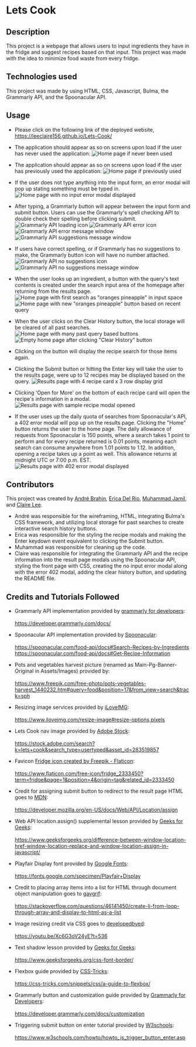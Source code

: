 # Lets Cook

## Description

This project is a webpage that allows users to input ingredients they have in the fridge and suggest recipes based on that input. This project was made with the idea to minimize food waste from every fridge.

## Technologies used

This project was made by using HTML, CSS, Javascript, Bulma, the Grammarly API, and the Spoonacular API.

## Usage

* Please click on the following link of the deployed website, https://leeclaire156.github.io/Lets-Cook/

* The application should appear as so on screens upon load if the user has never used the application:
![Home page if never been used](./Assets/Images/Usage-Screenshots/Home-Page-Clean.PNG)

* The application should appear as so on screens upon load if the user has previously used the application:
![Home page if previously used](./Assets/Images/Usage-Screenshots/Home-Page-Used.PNG) 

* If the user does not type anything into the input form, an error modal will pop up stating something must be typed in.
![Home page with no input error modal displayed](./Assets/Images/Usage-Screenshots/Home-Page-No-Input.PNG)

* After typing, a Grammarly button will appear between the input form and submit button. Users can use the Grammarly's spell checking API to double check their spelling before clicking submit.
![Grammarly API loading icon](./Assets/Images/Usage-Screenshots/Home-Page-Grammarly-Loading.PNG)
![Grammarly API error icon](./Assets/Images/Usage-Screenshots/Home-Page-Grammarly-Error-Icon.PNG)
![Grammarly API error message window](./Assets/Images/Usage-Screenshots/Home-Page-Grammarly-Error-Message.PNG)
![Grammarly API suggestions message window](./Assets/Images/Usage-Screenshots/Home-Page-Grammarly-Error-Suggestion.PNG)

* If users have correct spelling, or if Grammarly has no suggestions to make, the Grammarly button icon will have no number attached.
![Grammarly API no suggestions icon](./Assets/Images/Usage-Screenshots/Home-Page-Grammarly-No-Errors-Icon.PNG)
![Grammarly API no suggestions message window](./Assets/Images/Usage-Screenshots/Home-Page-Grammarly-No-Errors-Message.PNG)

* When the user looks up an ingredient, a button with the query's text contents is created under the search input area of the homepage after returning from the results page.
![Home page with first search as "oranges pineapple" in input space](./Assets/Images/Usage-Screenshots/Home-Page-First-Query-1.PNG)
![Home page with new "oranges pineapple" button based on recent query ](./Assets/Images/Usage-Screenshots/Home-Page-First-Query-2.PNG) 

* When the user clicks on the Clear History button, the local storage will be cleared of all past searches.
![Home page with many past query based buttons](./Assets/Images/Usage-Screenshots/)
![Empty home page after clicking "Clear History" button](./Assets/Images/Usage-Screenshots/Home-Page-Clean.PNG) 

* Clicking on the button will display the recipe search for those items again.

* Clicking the Submit button or hitting the Enter key will take the user to the results page, were up to 12 recipes may be displayed based on the query.
![Results page with 4 recipe card x 3 row display grid](./Assets/Images/Usage-Screenshots/Results-Page-Oranges-Pineapple.PNG)

* Clicking 'Open for More' on the bottom of each recipe card will open the recipe's information in a modal.
![Results page with sample recipe modal opened](./Assets/Images/Usage-Screenshots/Results-Page-Oranges-Pineapple-Recipe-Modal.PNG)

* If the user uses up the daily quota of searches from Spoonacular's API, a 402 error modal will pop up on the results page. Clicking the "Home" button returns the user to the home page. The daily allowance of requests from Spoonacular is 150 points, where a search takes 1 point to perform and for every recipe returned is 0.01 points, meaning each search can consume anywhere from 1.01 points to 1.12. In addition, opening a recipe takes up a point as well. This allowance returns at midnight UTC or 7:00 p.m. EST.
![Results page with 402 error modal displayed](./Assets/Images/Usage-Screenshots/Results-Page-402-Error-Modal.PNG)

## Contributors

This project was created by [André Brahin](https://github.com/VenBak), [Erica Del Rio](https://github.com/irecatyl), [Muhammad Jamil](https://github.com/Muhammadjamil720), and [Claire Lee](https://github.com/leeclaire156).

* André was responsible for the wireframing, HTML, integrating Bulma's CSS framework, and utilizing local storage for past searches to create interactive search history buttons. 
* Erica was responsible for the styling the recipe modals and making the Enter keydown event equivalent to clicking the Submit button.
* Muhammad was responsible for cleaning up the code.
* Claire was responsible for integrating the Grammarly API and the recipe information into the result page modals using the Spoonacular API, styling the front page with CSS, creating the no input error modal along with the error 402 modal, adding the clear history button, and updating the README file.

## Credits and Tutorials Followed

* Grammarly API implementation provided by [grammarly for developers](https://developer.grammarly.com/):<br></br> 
https://developer.grammarly.com/docs/

* Spoonacular API implementation provided by [Spoonacular](https://spoonacular.com/food-api):<br></br> 
https://spoonacular.com/food-api/docs#Search-Recipes-by-Ingredients
https://spoonacular.com/food-api/docs#Get-Recipe-Information 

* Pots and vegetables harvest picture (renamed as Main-Pg-Banner-Original in Assets/Images) provided by:<br></br>
https://www.freepik.com/free-photo/pots-vegetables-harvest_1440232.htm#query=food&position=17&from_view=search&track=sph

* Resizing image services provided by [iLoveIMG](https://www.iloveimg.com/):<br></br> 
https://www.iloveimg.com/resize-image#resize-options,pixels

* Lets Cook nav image provided by [Adobe Stock](https://stock.adobe.com/):<br></br>
https://stock.adobe.com/search?k=lets+cook&search_type=usertyped&asset_id=283519857

* Favicon <a href="https://www.flaticon.com/free-icons/fridge" title="fridge icons">Fridge icon created by Freepik - Flaticon</a>:<br></br>
https://www.flaticon.com/free-icon/fridge_2333450?term=fridge&page=1&position=4&origin=tag&related_id=2333450

* Credit for assigning submit button to redirect to the result page HTML goes to [MDN](https://developer.mozilla.org/en-US/):<br></br>
https://developer.mozilla.org/en-US/docs/Web/API/Location/assign

* Web API location.assign() supplemental lesson provided by [Geeks for Geeks](https://www.geeksforgeeks.org/):<br></br>
https://www.geeksforgeeks.org/difference-between-window-location-href-window-location-replace-and-window-location-assign-in-javascript/

* Playfair Display font provided by [Google Fonts](https://fonts.google.com/):<br></br>
https://fonts.google.com/specimen/Playfair+Display

* Credit to placing array items into a list for HTML through document object manipulation goes to [gavgrif](https://stackoverflow.com/users/5867572/gavgrif):<br></br>
https://stackoverflow.com/questions/46141450/create-li-from-loop-through-array-and-display-to-html-as-a-list

* Image resizing credit via CSS goes to [developedbyed](https://www.youtube.com/@developedbyed):<br></br>
https://youtu.be/Xc6G3oV24yE?t=536

* Text shadow lesson provided by [Geeks for Geeks](https://www.geeksforgeeks.org/):<br></br> 
https://www.geeksforgeeks.org/css-font-border/

* Flexbox guide provided by [CSS-Tricks](https://css-tricks.com/):<br></br> 
https://css-tricks.com/snippets/css/a-guide-to-flexbox/

* Grammarly button and customization guide provided by [Grammarly for Developers](https://developer.grammarly.com/):<br></br>
https://developer.grammarly.com/docs/customization

* Triggering submit button on enter tutorial provided by [W3schools](https://www.w3schools.com/default.asp):<br></br>
https://www.w3schools.com/howto/howto_js_trigger_button_enter.asp